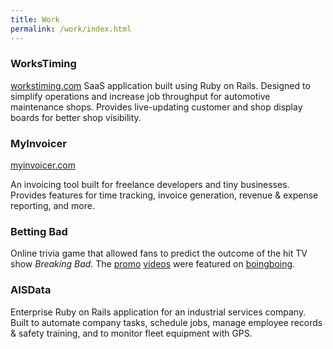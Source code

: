 ```yaml
---
title: Work
permalink: /work/index.html
---
```


### WorksTiming
[workstiming.com](http://www.workstiming.com)
SaaS application built using Ruby on Rails. Designed to
simplify operations and increase job throughput for automotive maintenance shops.
Provides live-updating customer and shop display boards for better shop visibility.

### MyInvoicer
[myinvoicer.com](http://www.myinvoicer.com)

An invoicing tool built for freelance developers and tiny businesses. Provides
features for time tracking, invoice generation, revenue &amp; expense reporting,
and more.

### Betting Bad
Online trivia game that allowed fans to predict the outcome of the hit TV show _Breaking Bad_.
The [promo](https://www.youtube.com/watch?v=LO2aC_UMXMo) [videos](https://www.youtube.com/watch?v=ovlK-WXJ-pQ)
were featured on [boingboing](http://boingboing.net/2013/07/16/nine-minute-breaking-bad-super.html).

### AISData
Enterprise Ruby on Rails application for an industrial services company.
Built to automate company tasks, schedule jobs, manage employee records
&amp; safety training, and to monitor fleet equipment with GPS.
